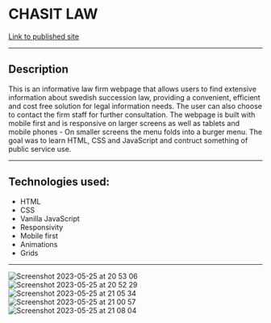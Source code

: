 
# CHASIT LAW
 
[Link to published site](https://annaaxelsson051.github.io/Law-Firm-website/)

---

## Description

This is an informative law firm webpage that allows users to find extensive information about swedish succession law, providing a convenient, efficient and cost free solution for legal information needs. The user can also choose to contact the firm staff for further consultation. The webpage is built with mobile first and is responsive on larger screens as well as tablets and mobile phones - On smaller screens the menu folds into a burger menu. The goal was to learn HTML, CSS and JavaScript and contruct something of public service use.

---

## Technologies used:

- HTML
- CSS
- Vanilla JavaScript
- Responsivity
- Mobile first
- Animations
- Grids

--- 
![Screenshot 2023-05-25 at 20 53 06](https://github.com/AnnaAxelsson051/E-Commerce-Store-Labb3/assets/103879144/30362d20-f603-484e-b26b-42e1e91aa042)
<br>
![Screenshot 2023-05-25 at 20 52 29](https://github.com/AnnaAxelsson051/E-Commerce-Store-Labb3/assets/103879144/3ce24843-a450-4049-b4b0-ba77162c1110)
<br>
![Screenshot 2023-05-25 at 21 05 34](https://github.com/AnnaAxelsson051/E-Commerce-Store-Labb3/assets/103879144/7d605199-9f24-4ae1-b251-5eb7bca85066)
<br>
![Screenshot 2023-05-25 at 21 00 57](https://github.com/AnnaAxelsson051/E-Commerce-Store-Labb3/assets/103879144/9b5c8c0e-4979-4755-ba8f-be372a5f2198)
<br>
![Screenshot 2023-05-25 at 21 08 04](https://github.com/AnnaAxelsson051/E-Commerce-Store-Labb3/assets/103879144/88a399a3-4e09-4460-8199-2d1644b999ba)